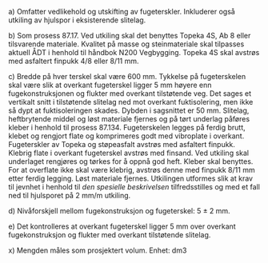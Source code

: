 a) Omfatter vedlikehold og utskifting av fugeterskler. Inkluderer også utkiling av hjulspor i eksisterende slitelag.

b) Som prosess 87.17.
Ved utkiling skal det benyttes Topeka 4S, Ab 8 eller tilsvarende materiale. Kvalitet på masse og steinmateriale skal tilpasses aktuell ÅDT i henhold til håndbok N200 Vegbygging. Topeka 4S skal avstrøs med asfaltert finpukk 4/8 eller 8/11 mm.

c) Bredde på hver terskel skal være 600 mm. Tykkelse på fugeterskelen skal være slik at overkant fugeterskel ligger 5 mm høyere enn fugekonstruksjonen og flukter med overkant tilstøtende veg.
Det sages et vertikalt snitt i tilstøtende slitelag ned mot overkant fuktisolering, men ikke så dypt at fuktisoleringen skades. Dybden i sagsnittet er 50 mm. Slitelag, heftbrytende middel og løst materiale fjernes og på tørt underlag påføres kleber i henhold til prosess 87.134.
Fugeterskelen legges på ferdig brutt, klebet og rengjort flate og komprimeres godt med vibroplate i overkant.
Fugeterskler av Topeka og støpeasfalt avstrøs med asfaltert finpukk. Klebrig flate i overkant fugeterskel avstrøs med finsand.
Ved utkiling skal underlaget rengjøres og tørkes for å oppnå god heft. Kleber skal benyttes. For at overflate ikke skal være klebrig, avstrøs denne med finpukk 8/11 mm etter ferdig legging. Løst materiale fjernes.
Utkilingen utformes slik at krav til jevnhet i henhold til *den spesielle beskrivelsen* tilfredsstilles og med et fall ned til hjulsporet på 2 mm/m utkiling.

d) Nivåforskjell mellom fugekonstruksjon og fugeterskel: 5 ± 2 mm.

e) Det kontrolleres at overkant fugeterskel ligger 5 mm over overkant fugekonstruksjon og flukter med overkant tilstøtende slitelag.

x) Mengden måles som prosjektert volum. Enhet: dm3

